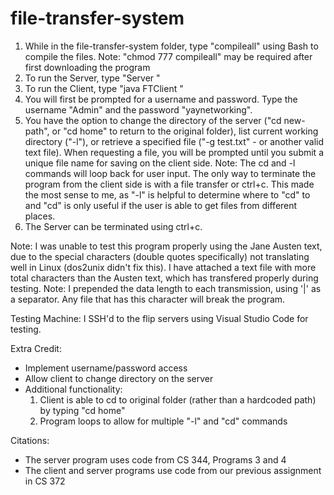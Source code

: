 # file-transfer-system
1. While in the file-transfer-system folder, type "compileall" using Bash to compile the files.
    Note: "chmod 777 compileall" may be required after first downloading the program
2. To run the Server, type "Server <PORT>"
3. To run the Client, type "java FTClient <HOST> <PORT>"
4. You will first be prompted for a username and password. Type the username "Admin" and the password "yaynetworking".
5. You have the option to change the directory of the server ("cd new-path", or "cd home" to return to the original folder), list current working directory ("-l"), 
    or retrieve a specified file ("-g test.txt" - or another valid text file). When requesting a file, you will be prompted until you submit a unique file name for saving on the client side.
    Note: The cd and -l commands will loop back for user input. The only way to terminate the program from the client side is with a file transfer or ctrl+c. 
    This made the most sense to me, as "-l" is helpful to determine where to "cd" to and "cd" is only useful if the user is able to get files from different places.
6. The Server can be terminated using ctrl+c.

Note: I was unable to test this program properly using the Jane Austen text, due to the special characters (double quotes specifically) not translating well in Linux (dos2unix didn't fix this).
    I have attached a text file with more total characters than the Austen text, which has transfered properly during testing.
Note: I prepended the data length to each transmission, using '|' as a separator. Any file that has this character will break the program.

Testing Machine: I SSH'd to the flip servers using Visual Studio Code for testing.

Extra Credit:
* Implement username/password access
* Allow client to change directory on the server
* Additional functionality: 
    1. Client is able to cd to original folder (rather than a hardcoded path) by typing "cd home"
    2. Program loops to allow for multiple "-l" and "cd" commands

Citations: 
* The server program uses code from CS 344, Programs 3 and 4
* The client and server programs use code from our previous assignment in CS 372
